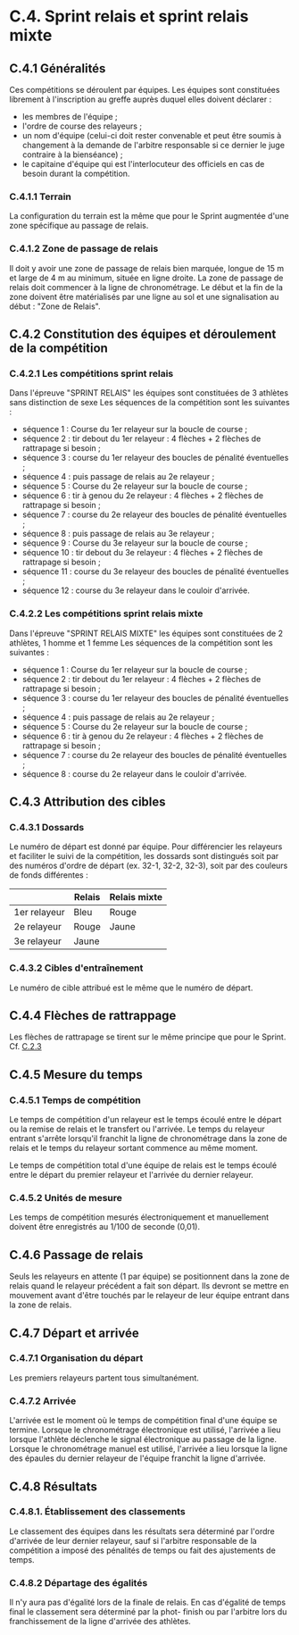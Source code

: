 # C.4. Sprint relais et sprint relais mixte

## C.4.1 Généralités

Ces compétitions se déroulent par équipes.
Les équipes sont constituées librement à l'inscription au greffe auprès duquel elles doivent déclarer :

- les membres de l'équipe ;
- l'ordre de course des relayeurs ;
- un nom d'équipe (celui-ci doit rester convenable et peut être soumis à changement à la demande de
  l'arbitre responsable si ce dernier le juge contraire à la bienséance) ;
- le capitaine d'équipe qui est l'interlocuteur des officiels en cas de besoin durant la compétition.

### C.4.1.1 Terrain

La configuration du terrain est la même que pour le Sprint augmentée d'une zone spécifique au passage de relais.

### C.4.1.2 Zone de passage de relais

Il doit y avoir une zone de passage de relais bien marquée, longue de 15 m et large de 4 m au minimum, située en ligne droite.
La zone de passage de relais doit commencer à la ligne de chronométrage. Le début et la fin de la zone doivent être matérialisés par une ligne au sol et une signalisation au début : "Zone de Relais".

## C.4.2 Constitution des équipes et déroulement de la compétition

### C.4.2.1 Les compétitions sprint relais

Dans l'épreuve "SPRINT RELAIS" les équipes sont constituées de 3 athlètes sans distinction de sexe
Les séquences de la compétition sont les suivantes :

- séquence 1 : Course du 1er relayeur sur la boucle de course ;
- séquence 2 : tir debout du 1er relayeur : 4 flèches + 2 flèches de rattrapage si besoin ;
- séquence 3 : course du 1er relayeur des boucles de pénalité éventuelles ;
- séquence 4 : puis passage de relais au 2e relayeur ;
- séquence 5 : Course du 2e relayeur sur la boucle de course ;
- séquence 6 : tir à genou du 2e relayeur : 4 flèches + 2 flèches de rattrapage si besoin ;
- séquence 7 : course du 2e relayeur des boucles de pénalité éventuelles ;
- séquence 8 : puis passage de relais au 3e relayeur ;
- séquence 9 : Course du 3e relayeur sur la boucle de course ;
- séquence 10 : tir debout du 3e relayeur : 4 flèches + 2 flèches de rattrapage si besoin ;
- séquence 11 : course du 3e relayeur des boucles de pénalité éventuelles ;
- séquence 12 : course du 3e relayeur dans le couloir d'arrivée.

### C.4.2.2 Les compétitions sprint relais mixte

Dans l'épreuve "SPRINT RELAIS MIXTE" les équipes sont constituées de 2 athlètes, 1 homme et 1 femme
Les séquences de la compétition sont les suivantes :

- séquence 1 : Course du 1er relayeur sur la boucle de course ;
- séquence 2 : tir debout du 1er relayeur : 4 flèches + 2 flèches de rattrapage si besoin ;
- séquence 3 : course du 1er relayeur des boucles de pénalité éventuelles ;
- séquence 4 : puis passage de relais au 2e relayeur ;
- séquence 5 : Course du 2e relayeur sur la boucle de course ;
- séquence 6 : tir à genou du 2e relayeur : 4 flèches + 2 flèches de rattrapage si besoin ;
- séquence 7 : course du 2e relayeur des boucles de pénalité éventuelles ;
- séquence 8 : course du 2e relayeur dans le couloir d'arrivée.

## C.4.3 Attribution des cibles

### C.4.3.1 Dossards

Le numéro de départ est donné par équipe.
Pour différencier les relayeurs et faciliter le suivi de la compétition, les dossards sont distingués soit par des numéros d'ordre de départ (ex. 32-1, 32-2, 32-3), soit par des couleurs de fonds différentes :

|              | Relais | Relais mixte |
| ------------ | ------ | ------------ |
| 1er relayeur | Bleu   | Rouge        |
| 2e relayeur  | Rouge  | Jaune        |
| 3e relayeur  | Jaune  |              |

### C.4.3.2 Cibles d'entraînement

Le numéro de cible attribué est le même que le numéro de départ.

## C.4.4 Flèches de rattrappage

Les flèches de rattrapage se tirent sur le même principe que pour le Sprint. Cf. [C.2.3](/reglements/II/7/C/2/#c23-flèches-de-rattrappage)

## C.4.5 Mesure du temps

### C.4.5.1 Temps de compétition

Le temps de compétition d'un relayeur est le temps écoulé entre le départ ou la remise de relais et le transfert ou l'arrivée. Le temps du relayeur entrant s'arrête lorsqu'il franchit la ligne de chronométrage dans la zone de relais et le temps du relayeur sortant commence au même moment.

Le temps de compétition total d'une équipe de relais est le temps écoulé entre le départ du premier relayeur et l'arrivée du dernier relayeur.

### C.4.5.2 Unités de mesure

Les temps de compétition mesurés électroniquement et manuellement doivent être enregistrés au 1/100 de seconde (0,01).

## C.4.6 Passage de relais

Seuls les relayeurs en attente (1 par équipe) se positionnent dans la zone de relais quand le relayeur précédent a fait son départ.
Ils devront se mettre en mouvement avant d'être touchés par le relayeur de leur équipe entrant dans la zone de relais.

## C.4.7 Départ et arrivée

### C.4.7.1 Organisation du départ

Les premiers relayeurs partent tous simultanément.

### C.4.7.2 Arrivée

L'arrivée est le moment où le temps de compétition final d'une équipe se termine. Lorsque le chronométrage électronique est utilisé, l'arrivée a lieu lorsque l'athlète déclenche le signal électronique au passage de la ligne.
Lorsque le chronométrage manuel est utilisé, l'arrivée a lieu lorsque la ligne des épaules du dernier relayeur de l'équipe franchit la ligne d'arrivée.

## C.4.8 Résultats

### C.4.8.1. Établissement des classements

Le classement des équipes dans les résultats sera déterminé par l'ordre d'arrivée de leur dernier relayeur, sauf si l'arbitre responsable de la compétition a imposé des pénalités de temps ou fait des ajustements de temps.

### C.4.8.2 Départage des égalités

Il n'y aura pas d'égalité lors de la finale de relais. En cas d'égalité de temps final le classement sera déterminé par la phot- finish ou par l'arbitre lors du franchissement de la ligne d'arrivée des athlètes.
